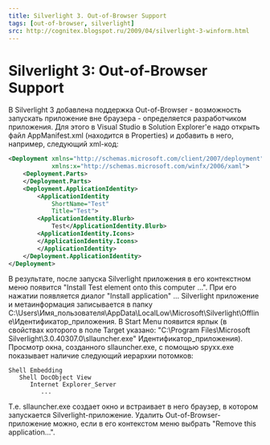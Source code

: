 ```yaml
---
title: Silverlight 3. Out-of-Browser Support
tags: [out-of-browser, silverlight]
src: http://cognitex.blogspot.ru/2009/04/silverlight-3-winform.html
---
```


# Silverlight 3: Out-of-Browser Support

В Silverlight 3 добавлена поддержка Out-of-Browser - возможность запускать приложение вне браузера - определяется разработчиком приложения. Для этого в Visual Studio в Solution Explorer'е надо открыть файл AppManifest.xml (находится в Properties) и добавить в него, например, следующий xml-код:
```xml
<Deployment xmlns="http://schemas.microsoft.com/client/2007/deployment"
        	xmlns:x="http://schemas.microsoft.com/winfx/2006/xaml">
  	<Deployment.Parts>
  	</Deployment.Parts>
  	<Deployment.ApplicationIdentity>
    	<ApplicationIdentity
        	ShortName="Test"
        	Title="Test">
      	<ApplicationIdentity.Blurb>
        	Test</ApplicationIdentity.Blurb>
      	<ApplicationIdentity.Icons>
      	</ApplicationIdentity.Icons>
    	</ApplicationIdentity>
  	</Deployment.ApplicationIdentity>
</Deployment>
```
В результате, после запуска Silverlight приложения в его контекстном меню появится "Install Test element onto this computer ...". При его нажатии появляется диалог "Install application" ... 
Silverlight приложение и метаинформация записывается в папку C:\Users\Имя_пользователя\AppData\LocalLow\Microsoft\Silverlight\Offline\Идентификатор_приложения. 
В Start Menu появится ярлык (в свойствах которого в поле Target указано: "C:\Program Files\Microsoft Silverlight\3.0.40307.0\sllauncher.exe" Идентификатор_приложения).
Просмотр окна, созданного sllauncher.exe, с помощью spyxx.exe показывает наличие следующий иерархии потомков:
```
Shell Embedding
   Shell DocObject View
      Internet Explorer_Server
         ...
```
Т.е. sllauncher.exe создает окно и встраивает в него браузер, в котором запускается Silverlight-приложение.
Удалить Out-of-Browser-приложение можно, если в его контекстом меню выбрать "Remove this application...".
